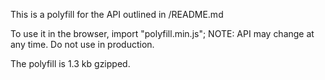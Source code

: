 This is a polyfill for the API outlined in /README.md

To use it in the browser, import "polyfill.min.js"; NOTE: API may change at any
time. Do not use in production.

The polyfill is 1.3 kb gzipped.
